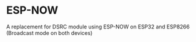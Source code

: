 # ESP-NOW
A replacement for DSRC module using ESP-NOW on ESP32 and ESP8266 (Broadcast mode on both devices)
